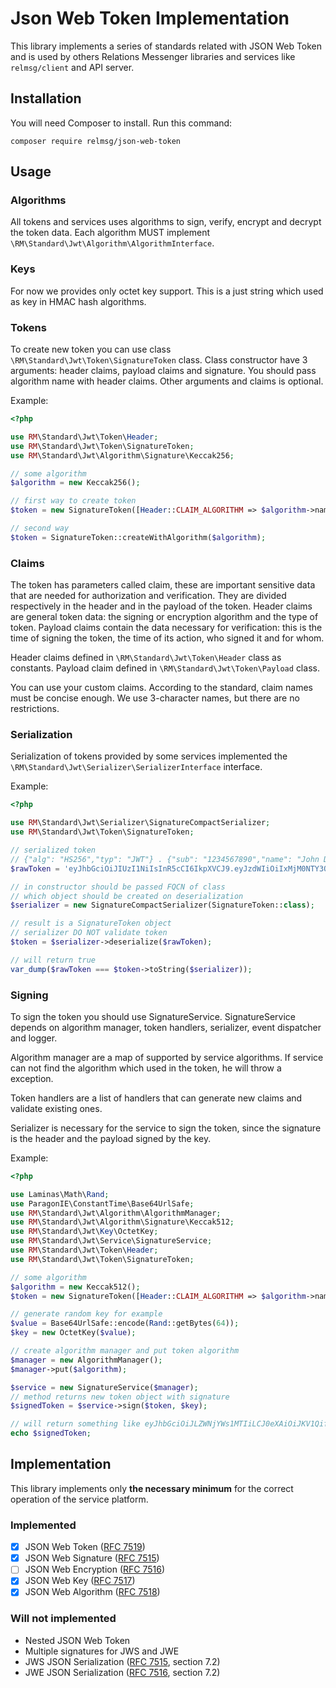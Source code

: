 # Json Web Token Implementation

This library implements a series of standards related with JSON Web Token and is used by others Relations Messenger libraries and services like `relmsg/client` and API server.

## Installation

You will need Composer to install. Run this command:

`composer require relmsg/json-web-token`

## Usage

### Algorithms

All tokens and services uses algorithms to sign, verify, encrypt and decrypt the token data. Each algorithm MUST implement `\RM\Standard\Jwt\Algorithm\AlgorithmInterface`.

### Keys

For now we provides only octet key support. This is a just string which used as key in HMAC hash algorithms.

### Tokens

To create new token you can use class `\RM\Standard\Jwt\Token\SignatureToken` class. Class constructor have 3 arguments: header claims, payload claims and signature. You should pass algorithm name with header claims. Other arguments and claims is optional.

Example:
```php
<?php

use RM\Standard\Jwt\Token\Header;
use RM\Standard\Jwt\Token\SignatureToken;
use RM\Standard\Jwt\Algorithm\Signature\Keccak256;

// some algorithm
$algorithm = new Keccak256();

// first way to create token
$token = new SignatureToken([Header::CLAIM_ALGORITHM => $algorithm->name()]);

// second way
$token = SignatureToken::createWithAlgorithm($algorithm);
```

### Claims

The token has parameters called claim, these are important sensitive data that are needed for authorization and verification. They are divided respectively in the header and in the payload of the token. Header claims are general token data: the signing or encryption algorithm and the type of token. Payload claims contain the data necessary for verification: this is the time of signing the token, the time of its action, who signed it and for whom.

Header claims defined in `\RM\Standard\Jwt\Token\Header` class as constants. Payload claim defined in `\RM\Standard\Jwt\Token\Payload` class.

You can use your custom claims. According to the standard, claim names must be concise enough. We use 3-character names, but there are no restrictions.


### Serialization

Serialization of tokens provided by some services implemented the `\RM\Standard\Jwt\Serializer\SerializerInterface` interface.

Example:

```php
<?php

use RM\Standard\Jwt\Serializer\SignatureCompactSerializer;
use RM\Standard\Jwt\Token\SignatureToken;

// serialized token
// {"alg": "HS256","typ": "JWT"} . {"sub": "1234567890","name": "John Doe","iat": 1516239022} . signature
$rawToken = 'eyJhbGciOiJIUzI1NiIsInR5cCI6IkpXVCJ9.eyJzdWIiOiIxMjM0NTY3ODkwIiwibmFtZSI6IkpvaG4gRG9lIiwiaWF0IjoxNTE2MjM5MDIyfQ.SflKxwRJSMeKKF2QT4fwpMeJf36POk6yJV_adQssw5c';

// in constructor should be passed FQCN of class
// which object should be created on deserialization
$serializer = new SignatureCompactSerializer(SignatureToken::class);

// result is a SignatureToken object
// serializer DO NOT validate token
$token = $serializer->deserialize($rawToken);

// will return true
var_dump($rawToken === $token->toString($serializer));
```

### Signing

To sign the token you should use SignatureService. SignatureService depends on algorithm manager, token handlers, serializer, event dispatcher and logger.

Algorithm manager are a map of supported by service algorithms. If service can not find the algorithm which used in the token, he will throw a exception.

Token handlers are a list of handlers that can generate new claims and validate existing ones.

Serializer is necessary for the service to sign the token, since the signature is the header and the payload signed by the key.

Example:

```php
<?php

use Laminas\Math\Rand;
use ParagonIE\ConstantTime\Base64UrlSafe;
use RM\Standard\Jwt\Algorithm\AlgorithmManager;
use RM\Standard\Jwt\Algorithm\Signature\Keccak512;
use RM\Standard\Jwt\Key\OctetKey;
use RM\Standard\Jwt\Service\SignatureService;
use RM\Standard\Jwt\Token\Header;
use RM\Standard\Jwt\Token\SignatureToken;

// some algorithm
$algorithm = new Keccak512();
$token = new SignatureToken([Header::CLAIM_ALGORITHM => $algorithm->name()]);

// generate random key for example
$value = Base64UrlSafe::encode(Rand::getBytes(64));
$key = new OctetKey($value);

// create algorithm manager and put token algorithm
$manager = new AlgorithmManager();
$manager->put($algorithm);

$service = new SignatureService($manager);
// method returns new token object with signature
$signedToken = $service->sign($token, $key);

// will return something like eyJhbGciOiJLZWNjYWs1MTIiLCJ0eXAiOiJKV1QifQ.W10.eVGwIbbqljuVK5jm4vuTQ00mq80s2JGmjhnir1dTtLYHDlWERPmpDGJoFi_sETgG7mNl3ThwV1ssC_6QPGe3qQ
echo $signedToken;
```

## Implementation
This library implements only **the necessary minimum** for the correct operation of the service platform.

### Implemented
- [x] JSON Web Token ([RFC 7519](https://tools.ietf.org/html/rfc7519))
- [x] JSON Web Signature ([RFC 7515](https://tools.ietf.org/html/rfc7515))
- [ ] JSON Web Encryption ([RFC 7516](https://tools.ietf.org/html/rfc7516))
- [x] JSON Web Key ([RFC 7517](https://tools.ietf.org/html/rfc7517))
- [x] JSON Web Algorithm ([RFC 7518](https://tools.ietf.org/html/rfc7518))

### Will not implemented
* Nested JSON Web Token
* Multiple signatures for JWS and JWE
* JWS JSON Serialization ([RFC 7515](https://tools.ietf.org/html/rfc7515), section 7.2)
* JWE JSON Serialization ([RFC 7516](https://tools.ietf.org/html/rfc7516), section 7.2)